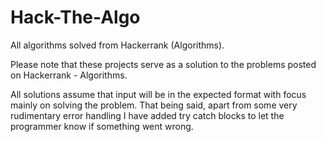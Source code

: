 Hack-The-Algo
=============

All algorithms solved from Hackerrank (Algorithms).

Please note that these projects serve as a solution to the problems posted on Hackerrank - Algorithms. 

All solutions assume that input will be in the expected format with focus mainly on solving the problem. That being said, apart from some very rudimentary error handling I have added try catch blocks to let the programmer know if something went wrong.

